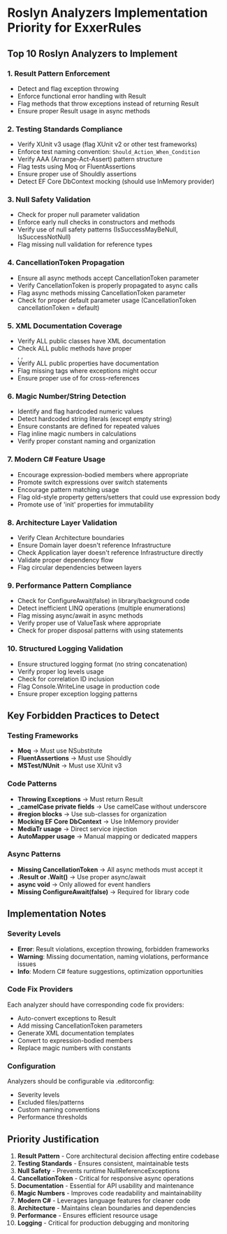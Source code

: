 # Roslyn Analyzers Implementation Priority for ExxerRules

## Top 10 Roslyn Analyzers to Implement

### 1. **Result<T> Pattern Enforcement**
- Detect and flag exception throwing
- Enforce functional error handling with Result<T>
- Flag methods that throw exceptions instead of returning Result<T>
- Ensure proper Result<T> usage in async methods

### 2. **Testing Standards Compliance**
- Verify XUnit v3 usage (flag XUnit v2 or other test frameworks)
- Enforce test naming convention: `Should_Action_When_Condition`
- Verify AAA (Arrange-Act-Assert) pattern structure
- Flag tests using Moq or FluentAssertions
- Ensure proper use of Shouldly assertions
- Detect EF Core DbContext mocking (should use InMemory provider)

### 3. **Null Safety Validation**
- Check for proper null parameter validation
- Enforce early null checks in constructors and methods
- Verify use of null safety patterns (IsSuccessMayBeNull, IsSuccessNotNull)
- Flag missing null validation for reference types

### 4. **CancellationToken Propagation**
- Ensure all async methods accept CancellationToken parameter
- Verify CancellationToken is properly propagated to async calls
- Flag async methods missing CancellationToken parameter
- Check for proper default parameter usage (CancellationToken cancellationToken = default)

### 5. **XML Documentation Coverage**
- Verify ALL public classes have XML documentation
- Check ALL public methods have proper <summary>, <param>, <returns>
- Verify ALL public properties have documentation
- Flag missing <exception> tags where exceptions might occur
- Ensure proper use of <see cref=""> for cross-references

### 6. **Magic Number/String Detection**
- Identify and flag hardcoded numeric values
- Detect hardcoded string literals (except empty string)
- Ensure constants are defined for repeated values
- Flag inline magic numbers in calculations
- Verify proper constant naming and organization

### 7. **Modern C# Feature Usage**
- Encourage expression-bodied members where appropriate
- Promote switch expressions over switch statements
- Encourage pattern matching usage
- Flag old-style property getters/setters that could use expression body
- Promote use of 'init' properties for immutability

### 8. **Architecture Layer Validation**
- Verify Clean Architecture boundaries
- Ensure Domain layer doesn't reference Infrastructure
- Check Application layer doesn't reference Infrastructure directly
- Validate proper dependency flow
- Flag circular dependencies between layers

### 9. **Performance Pattern Compliance**
- Check for ConfigureAwait(false) in library/background code
- Detect inefficient LINQ operations (multiple enumerations)
- Flag missing async/await in async methods
- Verify proper use of ValueTask where appropriate
- Check for proper disposal patterns with using statements

### 10. **Structured Logging Validation**
- Ensure structured logging format (no string concatenation)
- Verify proper log levels usage
- Check for correlation ID inclusion
- Flag Console.WriteLine usage in production code
- Ensure proper exception logging patterns

## Key Forbidden Practices to Detect

### Testing Frameworks
- **Moq** → Must use NSubstitute
- **FluentAssertions** → Must use Shouldly
- **MSTest/NUnit** → Must use XUnit v3

### Code Patterns
- **Throwing Exceptions** → Must return Result<T>
- **_camelCase private fields** → Use camelCase without underscore
- **#region blocks** → Use sub-classes for organization
- **Mocking EF Core DbContext** → Use InMemory provider
- **MediaTr usage** → Direct service injection
- **AutoMapper usage** → Manual mapping or dedicated mappers

### Async Patterns
- **Missing CancellationToken** → All async methods must accept it
- **.Result or .Wait()** → Use proper async/await
- **async void** → Only allowed for event handlers
- **Missing ConfigureAwait(false)** → Required for library code

## Implementation Notes

### Severity Levels
- **Error**: Result<T> violations, exception throwing, forbidden frameworks
- **Warning**: Missing documentation, naming violations, performance issues
- **Info**: Modern C# feature suggestions, optimization opportunities

### Code Fix Providers
Each analyzer should have corresponding code fix providers:
- Auto-convert exceptions to Result<T>
- Add missing CancellationToken parameters
- Generate XML documentation templates
- Convert to expression-bodied members
- Replace magic numbers with constants

### Configuration
Analyzers should be configurable via .editorconfig:
- Severity levels
- Excluded files/patterns
- Custom naming conventions
- Performance thresholds

## Priority Justification

1. **Result<T> Pattern** - Core architectural decision affecting entire codebase
2. **Testing Standards** - Ensures consistent, maintainable tests
3. **Null Safety** - Prevents runtime NullReferenceExceptions
4. **CancellationToken** - Critical for responsive async operations
5. **Documentation** - Essential for API usability and maintenance
6. **Magic Numbers** - Improves code readability and maintainability
7. **Modern C#** - Leverages language features for cleaner code
8. **Architecture** - Maintains clean boundaries and dependencies
9. **Performance** - Ensures efficient resource usage
10. **Logging** - Critical for production debugging and monitoring
